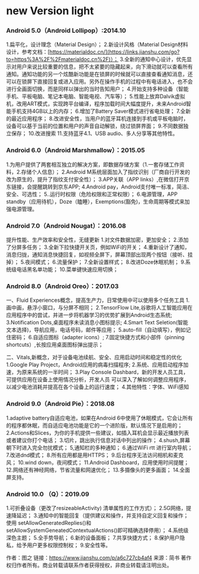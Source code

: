 # new Version light

### Android 5.0（Android Lollipop）:2014.10

1.扁平化，设计理念（Material Design）；
 2.新设计风格（Material Design材料设计，参考文档：[https://materialdoc.cn/](https://links.jianshu.com/go?to=https%3A%2F%2Fmaterialdoc.cn%2F)）；
 3.全新的通知中心设计，优先显示对用户来说比较重要的信息，把不太紧要的隐藏起来，向下滑动就可以查看所有通知。通知功能的另一个炫酷新功能是在锁屏的时候就可以直接查看通知消息，还可以在锁屏下直接回复或进入应用。另外在操作手机的过程中有电话进入，也不会进行全画面切换，而是同样以弹出的当时告知用户；
 4.开始支持多种设备（智能手机、平板电脑、笔记本电脑、智能电视、汽车等）；
 5.性能上放弃Dalvik虚拟机，改用ART模式，实现跨平台编译，程序加载时间大幅度提升，未来Android智能手机支持4GB以上的内存；
 6.增加了Battery Saver模式进行省电处理；
 7.全新的最近应用程序；
 8.改进安全性，当用户的蓝牙耳机连接到手机或平板电脑时，设备可以基于当前的位置和用户的声音自动解锁，绕过锁屏界面；
 9.不同数据独立保存；
 10.改进搜索
 11.支持蓝牙4.1、USB audio、多人分享等其他特性。

### Android 6.0（Android Marshmallow）：2015.05

1.为用户提供了两套相互独立的解决方案，即数据存储方案（1.一套存储工作资料，2.存储个人信息）；
 2.Android M系统层面加入了指纹识别（厂商自行开发的改为原生的，提升了指纹支付安全性）；
 3.APP关联（APP links）,在微信打开京东链接，会提醒跳转到京东APP;
 4.Android pay，Android支付唯一标准，简洁、安全、可选性；
 5..运行时权限（危险权限和正常权限）；
 6.电源管理，APP standby（应用待机），Doze（瞌睡），Exemptions(豁免)，生命周期等模式来加强电源管理。

### Android 7.0（Android Nougat）：2016.08

提升性能、生产效率和安全性，无缝更新
 1.对文件数据加密，更加安全；
 2.添加了分屏多任务；
 3.全新下拉快捷开关页，例如WiFi的开关；
 4.重新设计了通知，消息归拢，通知消息快捷回复，如视频全屏下，屏幕顶部出现两个按钮（接听、挂掉）；
 5.夜间模式；
 6.流量保护；
 7.全新设置样式；
 8.改进Doze休眠机制；
 9.系统级电话黑名单功能；
 10.菜单键快速应用切换；

### Android 8.0（Android Oreo）：2017.03

一、Fluid Experiences概念，提高生产力，日常使用中可以使用多个任务工具
 1.画中画，悬浮小窗口，与分屏不相同；
 2.TensorFlow Lite,谷歌将人工智能应用在应用程序中的尝试，并进一步将机器学习的优势扩展到Android生态系统;
 3.Notification Dots,桌面程序未读消息小图标提示;
 4.Smart Text Seletion(智能文本选择)，导航应用，电话号码，邮件等应用；
 5.auto-fill（自动填写），例如记住密码；
 6.自适应图标（adapter icons）;
 7.固定快捷方式和小部件（pinning shortcuts）,长按应用桌面图标弹出提示；

二、Vitals,新概念，对于设备电池续航、安全、应用启动时间和稳定性的优化
 1.Google Play Project，Android应用的病毒扫描程序;
 2.系统、应用启动程序加速，为原来系统的一半时间；
 3.Play Console Dashbard，新的开发人员工具，可提供应用在设备上使用情况分析，开发人员 可以深入了解如何调整应用程序，以减少电池消耗并提高在各个设备上的运行速度；
 4.其他特性：字体、WiFi感知

### Android 9.0（Android Pie）：2018.08

1.adaptive battery自适应电池，如果在Android 6中使用了休眠模式，它会让所有的程序都休眠，而自适应电池功能是它的一个进阶版，默认情况下是启用的；
 2.Actions和Slices，为你的手机提供一些建议，如插入耳机会显示最近播放列表或者建议你打个电话；
 3.切片，跳出执行信息对话中列出的操作；
 4.shush,屏幕朝下时进入完全勿扰模式；
 5,通知栏的多种通知；
 6.通过WiFi rtt 进行室内导航；
 7.改进dnd模式；
 8.所有应用都是用HTTPS；
 9.后台程序无法访问相机和麦克风；
 10.wind down，夜间模式；
 11.Android Dashboard，应用使用时间提醒；
 12.网络还有神经网络，节省流量和网速优化；
 13.多摄像头的更多画面；
 14.全面屏支持。

### Android 10.0 （Q）：2019.09

1.可折叠设备（更改了resizeableActivity) 清单属性的工作方式）；
 2.5G网络，提速降延迟；
 3.通知中的智能回复（提供建议和操作，并支持自定义回复和操作；使用 setAllowGeneratedReplies()和setAllowSystemGeneatedContextualActions()即可精确选择停用）；
 4.系统级深色主题；
 5.全手势导航；
 6.新的设备面板；
 7.共享快捷方式；
 8.保护用户隐私，给予用户更多权限控制权；
 9.安全性等。



作者：图之
链接：https://www.jianshu.com/p/a6c727cb4af4
来源：简书
著作权归作者所有。商业转载请联系作者获得授权，非商业转载请注明出处。